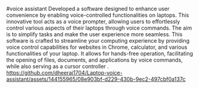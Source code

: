 #voice assistant 
Developed a software designed to enhance user convenience by enabling voice-controlled functionalities on laptops. This innovative tool acts as a voice prompter, allowing users to effortlessly control various aspects of their laptops through voice commands. The aim is to simplify tasks and make the user experience more seamless. This software is crafted to streamline your computing experience by providing voice control capabilities for websites in Chrome,  calculator, and various functionalities of your laptop. It allows for hands-free operation, facilitating the opening of files, documents, and applications by voice commands, while also serving as a cursor controller .
https://github.com/dheeraj1704/Laptop-voice-assistant/assets/144155965/08e903bf-d229-430b-9ec2-497cbf0a137c
